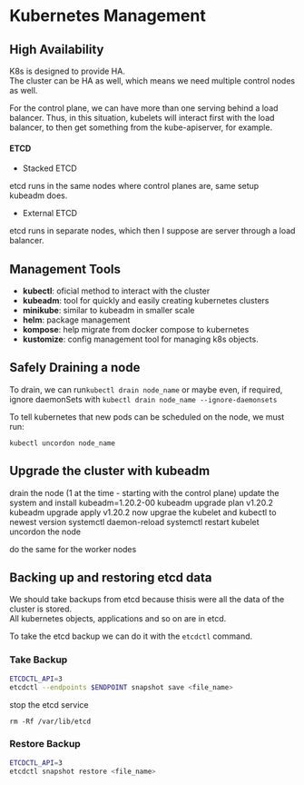 # Kubernetes Management

## **High Availability**

K8s is designed to provide HA.  
The cluster can be HA as well, which means we need multiple control nodes as well.

For the control plane, we can have more than one serving behind a load balancer. Thus, in this situation, kubelets will interact first with the load balancer, to then get something from the kube-apiserver, for example.

#### **ETCD**

* Stacked ETCD

etcd runs in the same nodes where control planes are, same setup kubeadm does.

* External ETCD

etcd runs in separate nodes, which then I suppose are server through a load balancer.

## **Management Tools**

* **kubectl**: oficial method to interact with the cluster
* **kubeadm**: tool for quickly and easily creating kubernetes clusters
* **minikube**: similar to kubeadm in smaller scale
* **helm**: package management
* **kompose**: help migrate from docker compose to kubernetes
* **kustomize**: config management tool for managing k8s objects.

## **Safely Draining a node**

To drain, we can run```kubectl drain node_name``` or maybe even, if required, ignore daemonSets with ```kubectl drain node_name --ignore-daemonsets```

To tell kubernetes that new pods can be scheduled on the node, we must run:

```kubectl uncordon node_name```

## Upgrade the cluster with kubeadm

drain the node (1 at the time - starting with the control plane)
update the system and install kubeadm=1.20.2-00
kubeadm upgrade plan v1.20.2
kubeadm upgrade apply v1.20.2
now upgrae the kubelet and kubectl to newest version
systemctl daemon-reload
systemctl restart kubelet
uncordon the node

do the same for the worker nodes

## **Backing up and restoring etcd data**

We should take backups from etcd because thisis were all the data of the cluster is stored.  
All kubernetes objects, applications and so on are in etcd.  

To take the etcd backup we can do it with the ```etcdctl``` command.

### **Take Backup**

```bash
ETCDCTL_API=3
etcdctl --endpoints $ENDPOINT snapshot save <file_name>
```

stop the etcd service  

```
rm -Rf /var/lib/etcd
```


### **Restore Backup**

```bash
ETCDCTL_API=3
etcdctl snapshot restore <file_name> 
```